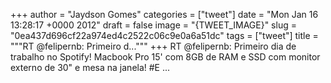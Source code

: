 
+++
author = "Jaydson Gomes"
categories = ["tweet"]
date = "Mon Jan 16 13:28:17 +0000 2012"
draft = false
image = "{TWEET_IMAGE}"
slug = "0ea437d696cf22a974ed4c2522c06c9e0a6a51dc"
tags = ["tweet"]
title = """RT @felipernb: Primeiro d..."""
+++
RT @felipernb: Primeiro dia de trabalho no Spotify! Macbook Pro 15' com 8GB de RAM e SSD com monitor externo de 30" e mesa na janela! #E ...
